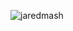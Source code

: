 

<!--
**jmashburn/jmashburn** is a ✨ _special_ ✨ repository because its `README.md` (this file) appears on your GitHub profile.

Here are some ideas to get you started:

- 🔭 I’m currently working on ...
- 🌱 I’m currently learning ...
- 👯 I’m looking to collaborate on ...
- 🤔 I’m looking for help with ...
- 💬 Ask me about ...
- 📫 How to reach me: ...
- 😄 Pronouns: ...
- ⚡ Fun fact: ...
-->

<!-- <img align="left" alt="Twitter Follow" src="https://img.shields.io/twitter/follow/iwobble?style=social"> -->
<a href="https://linkedin.com/in/jaredmashburn"><img align="left" src="https://img.shields.io/badge/LinkedIn-0077B5?style=plastic&logo=linkedin&logoColor=white" alt="jaredmash" /></a>
<!-- <a href="https://nleiva.medium.com/"><img align="left" src="https://img.shields.io/badge/Medium-%2312100E.svg?style=plastic&logo=medium&logoColor=white" alt="@nleiva" /></a>
<img align="right" src="https://iwobble.com/ghpvc/?username=nleiva&label=Views&style=plastic&color=orange"> -->
